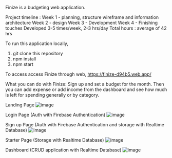 Finize is a budgeting web application.

Project timeline :
Week 1 - planning, structure wireframe and information architecture
Week 2 - design
Week 3 - Development
Week 4 - Finishing touches
Developed 3-5 times/week, 2-3 hrs/day
Total hours : average of 42 hrs

To run this application locally,
1. git clone this repository
2. npm install
3. npm start

To access access Finize through web,
https://finize-d94b5.web.app/

What you can do with Finize:
Sign up and set a budget for the month. Then you can add expense or add income from the dashboard and see how much is left for spending generally or by category.

Landing Page
![image](https://user-images.githubusercontent.com/95195467/222322762-3ede7ba3-60ff-47f5-a521-8c6320336a18.png)

Login Page (Auth with Firebase Authentication)
![image](https://user-images.githubusercontent.com/95195467/222322897-84161a9e-5aea-47bd-b78b-f06396192922.png)

Sign up Page (Auth with Firebase Authentication and storage with Realtime Database)
![image](https://user-images.githubusercontent.com/95195467/222323007-03eceddb-d2de-4162-ac96-9e776f5631d2.png)

Starter Page (Storage with Realtime Database)
![image](https://user-images.githubusercontent.com/95195467/222323105-14d02040-09f2-4a92-9c60-6a6733b5e994.png)

Dashboard (CRUD application with Realtime Database)
![image](https://user-images.githubusercontent.com/95195467/222323268-c91f63aa-1be9-44c0-9838-6c995e3f17cf.png)
